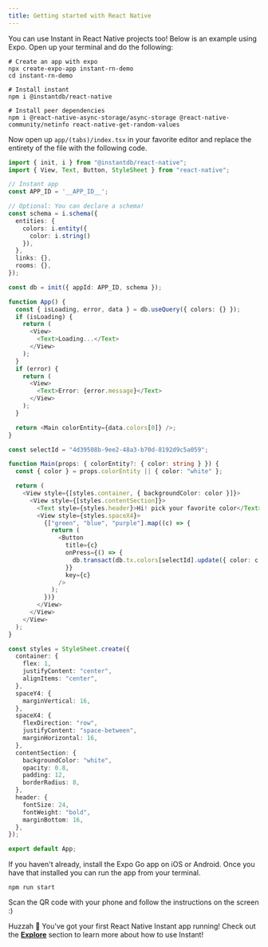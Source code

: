 ```yaml
---
title: Getting started with React Native
---
```


You can use Instant in React Native projects too! Below is an example using Expo. Open up your terminal and do the following:

```shell
# Create an app with expo
npx create-expo-app instant-rn-demo
cd instant-rn-demo

# Install instant
npm i @instantdb/react-native

# Install peer dependencies
npm i @react-native-async-storage/async-storage @react-native-community/netinfo react-native-get-random-values
```

Now open up `app/(tabs)/index.tsx` in your favorite editor and replace the entirety of the file with the following code.

```typescript {% showCopy=true %}
import { init, i } from "@instantdb/react-native";
import { View, Text, Button, StyleSheet } from "react-native";

// Instant app
const APP_ID = '__APP_ID__';

// Optional: You can declare a schema!
const schema = i.schema({
  entities: {
    colors: i.entity({
      color: i.string()
    }),
  },
  links: {},
  rooms: {},
});

const db = init({ appId: APP_ID, schema });

function App() {
  const { isLoading, error, data } = db.useQuery({ colors: {} });
  if (isLoading) {
    return (
      <View>
        <Text>Loading...</Text>
      </View>
    );
  }
  if (error) {
    return (
      <View>
        <Text>Error: {error.message}</Text>
      </View>
    );
  }

  return <Main colorEntity={data.colors[0]} />;
}

const selectId = "4d39508b-9ee2-48a3-b70d-8192d9c5a059";

function Main(props: { colorEntity?: { color: string } }) {
  const { color } = props.colorEntity || { color: "white" };

  return (
    <View style={[styles.container, { backgroundColor: color }]}>
      <View style={[styles.contentSection]}>
        <Text style={styles.header}>Hi! pick your favorite color</Text>
        <View style={styles.spaceX4}>
          {["green", "blue", "purple"].map((c) => {
            return (
              <Button
                title={c}
                onPress={() => {
                  db.transact(db.tx.colors[selectId].update({ color: c }));
                }}
                key={c}
              />
            );
          })}
        </View>
      </View>
    </View>
  );
}

const styles = StyleSheet.create({
  container: {
    flex: 1,
    justifyContent: "center",
    alignItems: "center",
  },
  spaceY4: {
    marginVertical: 16,
  },
  spaceX4: {
    flexDirection: "row",
    justifyContent: "space-between",
    marginHorizontal: 16,
  },
  contentSection: {
    backgroundColor: "white",
    opacity: 0.8,
    padding: 12,
    borderRadius: 8,
  },
  header: {
    fontSize: 24,
    fontWeight: "bold",
    marginBottom: 16,
  },
});

export default App;
```

If you haven't already, install the Expo Go app on iOS or Android. Once you have that installed you can run the app from your terminal.

```
npm run start
```

Scan the QR code with your phone and follow the instructions on the screen :)

Huzzah 🎉 You've got your first React Native Instant app running! Check out the [**Explore**](/docs/init) section to learn more about how to use Instant!
